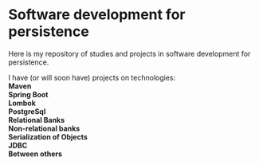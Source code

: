 # Software development for persistence
Here is my repository of studies and projects in software development for persistence.<br/>

I have (or will soon have) projects on technologies:<br/>
<strong>Maven<br/>
Spring Boot<br/>
Lombok<br/>
PostgreSql<br/>
Relational Banks<br/>
Non-relational banks<br/>
Serialization of Objects<br/>
JDBC<br/>
Between others<br/></strong>
